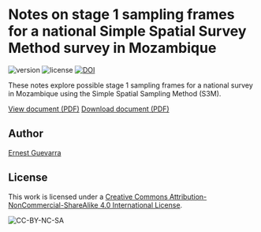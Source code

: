 # Notes on stage 1 sampling frames for a national Simple Spatial Survey Method survey in Mozambique

<!-- badges: start -->
![version](https://img.shields.io/badge/version-0.1.0-blue.svg)
![license](https://mirrors.creativecommons.org/presskit/buttons/80x15/svg/by-nc-sa.svg)
[![DOI](https://zenodo.org/badge/289866526.svg)](https://zenodo.org/badge/latestdoi/289866526)
<!-- badges: end -->

These notes explore possible stage 1 sampling frames for a national survey in Mozambique using the Simple Spatial Sampling Method (S3M).

[View document (PDF)](https://github.com/ernestguevarra/mozambiqueNotes/blob/master/mozambiqueNotes.pdf)
[Download document (PDF)](https://github.com/ernestguevarra/mozambiqueNotes/raw/master/mozambiqueNotes.pdf)

## Author
[Ernest Guevarra](https://ernest.guevarra.io)

## License
This work is licensed under a [Creative Commons Attribution-NonCommercial-ShareAlike 4.0 International License](http://creativecommons.org/licenses/by-nc-sa/4.0/).

![CC-BY-NC-SA](https://i.creativecommons.org/l/by-nc-sa/4.0/88x31.png)

